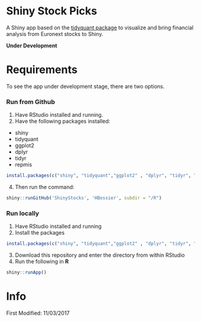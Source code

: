 # Shiny Stock Picks
A Shiny app based on the [tidyquant package](https://github.com/mdancho84/tidyquant) to visualize and bring financial analysis from Euronext stocks to Shiny.

**Under Development**

# Requirements
To see the app under development stage, there are two options. 

### Run from Github
1. Have RStudio installed and running.
2. Have the following packages installed:
  * shiny
  * tidyquant
  * ggplot2
  * dplyr
  * tidyr
  * repmis

  ```r
  install.packages(c("shiny", "tidyquant","ggplot2" , "dplyr", "tidyr", "repmis)) 
  ``` 
4. Then run the command: 
```r
shiny::runGitHub('ShinyStocks', 'HBossier', subdir = "/R") 
```

### Run locally
1. Have RStudio installed and running 
2. Install the packages
  ```r
  install.packages(c("shiny", "tidyquant","ggplot2" , "dplyr", "tidyr", "repmis)) 
  ``` 
3. Download this repository and enter the directory from within RStudio
4. Run the following in **R**
```r
shiny::runApp()
```
 
# Info
First Modified: 11/03/2017
